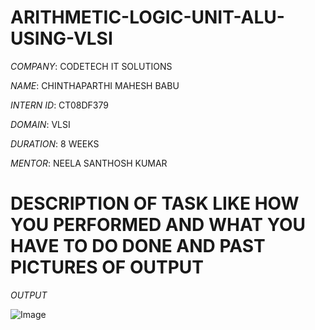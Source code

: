 # ARITHMETIC-LOGIC-UNIT-ALU-USING-VLSI

*COMPANY*: CODETECH IT SOLUTIONS

*NAME*: CHINTHAPARTHI MAHESH BABU

*INTERN ID*: CT08DF379

*DOMAIN*: VLSI

*DURATION*: 8 WEEKS

*MENTOR*: NEELA SANTHOSH KUMAR

#  DESCRIPTION OF TASK LIKE HOW YOU PERFORMED AND WHAT YOU HAVE TO DO DONE AND PAST PICTURES OF OUTPUT

*OUTPUT*

![Image](https://github.com/user-attachments/assets/4903261f-b3ca-4be9-a700-ddf2024d9b59)
